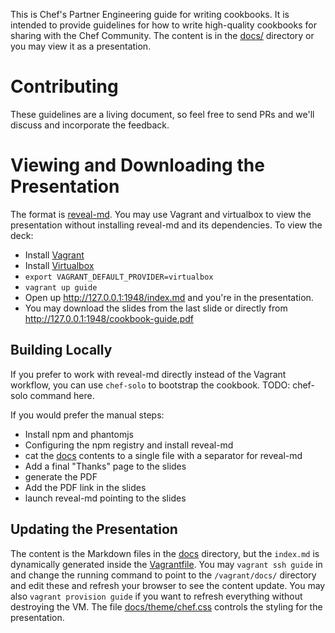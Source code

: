 This is Chef's Partner Engineering guide for writing cookbooks. It is intended
to provide guidelines for how to write high-quality cookbooks for sharing with
the Chef Community. The content is in the [docs/](docs/) directory or you may
view it as a presentation.

# Contributing

These guidelines are a living document, so feel free to send PRs and we'll
discuss and incorporate the feedback.

# Viewing and Downloading the Presentation

The format is [reveal-md](https://github.com/webpro/reveal-md). You may use
Vagrant and virtualbox to view the presentation without installing reveal-md and
its dependencies. To view the deck:

* Install [Vagrant](https://vagrantup.com)
* Install [Virtualbox](https://www.virtualbox.org/wiki/Downloads)
* `export VAGRANT_DEFAULT_PROVIDER=virtualbox`
* `vagrant up guide`
* Open up <http://127.0.0.1:1948/index.md> and you're in the presentation.
* You may download the slides from the last slide or directly from <http://127.0.0.1:1948/cookbook-guide.pdf>

## Building Locally

If you prefer to work with reveal-md directly instead of the Vagrant workflow,
you can use `chef-solo` to bootstrap the cookbook. TODO: chef-solo command here.

If you would prefer the manual steps:

* Install npm and phantomjs
* Configuring the npm registry and install reveal-md
* cat the [docs](docs) contents to a single file with a separator for reveal-md
* Add a final "Thanks" page to the slides
* generate the PDF
* Add the PDF link in the slides
* launch reveal-md pointing to the slides

## Updating the Presentation

The content is the Markdown files in the [docs](docs) directory, but the
`index.md` is dynamically generated inside the [Vagrantfile](Vagrantfile). You
may `vagrant ssh guide` in and change the running command to point to the
`/vagrant/docs/` directory and edit these and refresh your browser to see the
content update. You may also `vagrant provision guide` if you want to refresh
everything without destroying the VM. The file [docs/theme/chef.css](chef.css)
controls the styling for the presentation.
